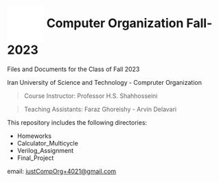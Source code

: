 <img src="https://github.com/IUST-Computer-Organization/.github/blob/main/images/CompOrg_wb_transparent.png" alt="Image" width="85" height="85" style="vertical-align:middle"> Computer Organization Fall-2023
=================================
Files and Documents for the Class of Fall 2023

Iran University of Science and Technology - Compruter Organization

> Course Instructor: Professor H.S. Shahhosseini

> Teaching Assistants: Faraz Ghoreishy - Arvin Delavari

This repository includes the following directories:
- Homeworks
- Calculator_Multicycle
- Verilog_Assignment
- Final_Project

email: iustCompOrg+4021@gmail.com
